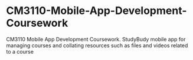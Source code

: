 # CM3110-Mobile-App-Development-Coursework
CM3110 Mobile App Development Coursework. StudyBudy mobile app for managing courses and collating resources such as files and videos related to a course
